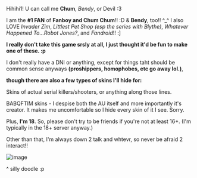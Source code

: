 Hihihi1! 
U can call me **Chum**, *Bendy*, or Devil :3

I am the **#1 FAN** of **Fanboy and Chum Chum**!! :D 
& **Bendy**, too!! ^_^ I also LOVE *Invader Zim*, *Littlest Pet Shop (esp the series with Blythe)*, *Whatever Happened To...Robot Jones?*, and *Fandroid*!! :]

**I really don't take this game srsly at all, I just thought it'd be fun to make one of these. :p** 

I don't really have a DNI or anything, except for things taht should be common sense anyways **(proshippers, homophobes, etc go away lol.)**, 

**though there are also a few types of skins I'll hide for:**

Skins of actual serial killers/shooters, or anything along those lines.

BABQFTIM skins - I despise both the AU itself and more importantly it's creator. It makes me uncomfortable so I hide every skin of it I see. Sorry.


Plus, **I'm 18**. So, please don't try to be friends if you're not at least 16+. (I'm typically in the 18+ server anyway.)


Other than that, I'm always down 2 talk and whtevr, so never be afraid 2 interact!!

![image](https://i.pinimg.com/736x/4d/f9/ee/4df9eed2910fea4ae6446cbc7aa75726.jpg)

^ silly  doodle :p
